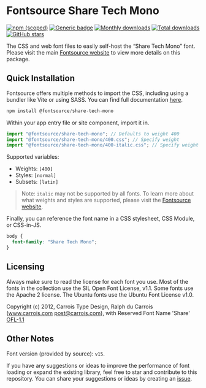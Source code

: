 # Fontsource Share Tech Mono

[![npm (scoped)](https://img.shields.io/npm/v/@fontsource/share-tech-mono?color=brightgreen)](https://www.npmjs.com/package/@fontsource/share-tech-mono) [![Generic badge](https://img.shields.io/badge/fontsource-passing-brightgreen)](https://github.com/fontsource/fontsource) [![Monthly downloads](https://badgen.net/npm/dm/@fontsource/share-tech-mono)](https://github.com/fontsource/fontsource) [![Total downloads](https://badgen.net/npm/dt/@fontsource/share-tech-mono)](https://github.com/fontsource/fontsource) [![GitHub stars](https://img.shields.io/github/stars/fontsource/fontsource.svg?style=social&label=Star)](https://github.com/fontsource/fontsource/stargazers)

The CSS and web font files to easily self-host the “Share Tech Mono” font. Please visit the main [Fontsource website](https://fontsource.org/fonts/share-tech-mono) to view more details on this package.

## Quick Installation

Fontsource offers multiple methods to import the CSS, including using a bundler like Vite or using SASS. You can find full documentation [here](https://fontsource.org/docs/getting-started/introduction).

```javascript
npm install @fontsource/share-tech-mono
```

Within your app entry file or site component, import it in.

```javascript
import "@fontsource/share-tech-mono"; // Defaults to weight 400
import "@fontsource/share-tech-mono/400.css"; // Specify weight
import "@fontsource/share-tech-mono/400-italic.css"; // Specify weight and style
```

Supported variables:
- Weights: `[400]`
- Styles: `[normal]`
- Subsets: `[latin]`

> Note: `italic` may not be supported by all fonts. To learn more about what weights and styles are supported, please visit the [Fontsource website](https://fontsource.org/fonts/share-tech-mono).

Finally, you can reference the font name in a CSS stylesheet, CSS Module, or CSS-in-JS.

```css
body {
  font-family: "Share Tech Mono";
}
```

## Licensing
Always make sure to read the license for each font you use. Most of the fonts in the collection use the SIL Open Font License, v1.1. Some fonts use the Apache 2 license. The Ubuntu fonts use the Ubuntu Font License v1.0.

Copyright (c) 2012, Carrois Type Design, Ralph du Carrois (www.carrois.com post@carrois.com), with Reserved Font Name 'Share'
[OFL-1.1](http://scripts.sil.org/OFL)

## Other Notes
Font version (provided by source): `v15`.

If you have any suggestions or ideas to improve the performance of font loading or expand the existing library, feel free to star and contribute to this repository. You can share your suggestions or ideas by creating an [issue](https://github.com/fontsource/fontsource/issues).